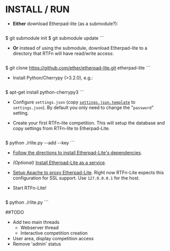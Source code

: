 # INSTALL / RUN

* __Either__ download Etherpad-lite (as a submodule?):

    ```bash
$ git submodule init
$ git submodule update
    ```

* __Or__ instead of using the submodule, download Etherpad-lite to a directory that RTFn will have read/write access:

    ```bash
$ git clone https://github.com/ether/etherpad-lite.git etherpad-lite
    ```

* Install Python/Cherrypy (>3.2.0), e.g.:
    ```bash
$ apt-get install python-cherrypy3 
    ```

* Configure `settings.json` (copy [`settings.json.template`](https://github.com/theopolis/RTFn-lite/blob/master/settings.json.template) to `settings.json`). 
By default you only need to change the "`password`" setting.

* Create your first RTFn-lite competition. This will setup the database and copy settings from RTFn-lite to Etherpad-Lite.

    ```bash
$ python ./rlite.py --add <competition name> --key <access key>
    ```

* [Follow the directions to install Etherpad-Lite's dependencies](https://github.com/ether/etherpad-lite).

* _(Optional)_ [Install Etherpad-Lite as a service](https://github.com/ether/etherpad-lite/wiki/How-to-deploy-Etherpad-Lite-as-a-service).

* [Setup Apache to proxy Etherpad-Lite](https://github.com/ether/etherpad-lite/wiki/How-to-put-Etherpad-Lite-behind-a-reverse-Proxy). Right now RTFn-Lite expects this configuration for SSL support. Use `127.0.0.0.1` for the host.

* Start RTFn-Lite!

    ```bash
$ python ./rlite.py
    ```

##TODO

* Add two main threads
	* Webserver thread
	* Interactive competition creation
* User area, display competition access
* Remove 'admin' status
